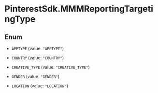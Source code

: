 # PinterestSdk.MMMReportingTargetingType

## Enum


* `APPTYPE` (value: `"APPTYPE"`)

* `COUNTRY` (value: `"COUNTRY"`)

* `CREATIVE_TYPE` (value: `"CREATIVE_TYPE"`)

* `GENDER` (value: `"GENDER"`)

* `LOCATION` (value: `"LOCATION"`)


